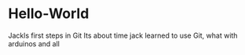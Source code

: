 # Hello-World
Jackls first steps in Git
Its about time jack learned to use Git, what with arduinos and all

